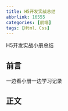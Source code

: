 ```yaml
---
title: H5开发实战总结
abbrlink: 16555
categories: [前端]
tags: [Html、Css]
---
```



H5开发实战小册总结
<!-- more -->
## 前言
一边看小册一边学习记录
## 正文